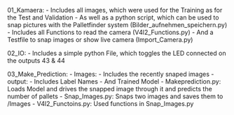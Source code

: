 01_Kamaera:
    - Includes all images, which were used for the Training as for the Test and Validation
    - As well as a python script, which can be used to snap pictures with the Palletfinder system (Bilder_aufnehmen_speichern.py)
    - Includes all Functions to read the camera (V4l2_Functions.py)
    - And a Testfile to snap images or show live camera (Import_Camera.py)

02_IO: 
    - Includes a simple python File, which toggles the LED connected on the outputs 43 & 44

03_Make_Prediction:
    - Images:
        - Includes the recently snaped images
    - output:
        - Includes Label Names
        - And Trained Model
    - Makeprediction.py: Loads Model and drives the snapped image through it and predicts the number of pallets
    - Snap_Images.py: Snaps two images and saves them to /Images
    - V4l2_Functoins.py: Used functions in Snap_Images.py

